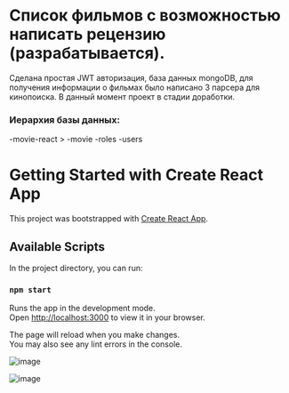# Список фильмов с возможностью написать рецензию (разрабатывается). 
Сделана простая JWT авторизация, база данных mongoDB, для получения информации о фильмах было написано 3 парсера для кинопоиска. В данный момент проект в стадии доработки.
### Иерархия базы данных:
-movie-react >
  -movie
  -roles
  -users

# Getting Started with Create React App

This project was bootstrapped with [Create React App](https://github.com/facebook/create-react-app).

## Available Scripts

In the project directory, you can run:

### `npm start`

Runs the app in the development mode.\
Open [http://localhost:3000](http://localhost:3000) to view it in your browser.

The page will reload when you make changes.\
You may also see any lint errors in the console.

![image](https://user-images.githubusercontent.com/60050123/187044387-ab4d608e-ada6-4d4e-b130-94687ca3c86e.png)

![image](https://user-images.githubusercontent.com/60050123/187044377-4fff5e7d-475b-4ed0-b46e-b248814ff43b.png)


